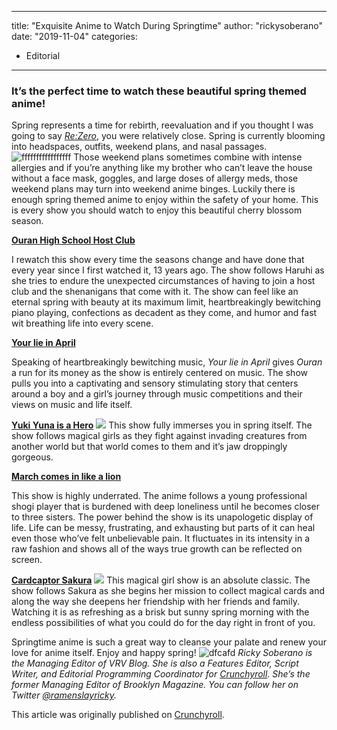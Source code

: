 
---
title: "Exquisite Anime to Watch During Springtime"
author: "rickysoberano"
date: "2019-11-04"
categories:
- Editorial
---

### It&#8217;s the perfect time to watch these beautiful spring themed anime!

Spring represents a time for rebirth, reevaluation and if you thought I was going to say *[Re:Zero](https://vrv.co/series/GRGG9798R/ReZERO-Starting-Life-in-Another-World-)*, you were relatively close. Spring is currently blooming into headspaces, outfits, weekend plans, and nasal passages.
![fffffffffffffffff](https://i2.wp.com/img1.ak.crunchyroll.com/i/spire3/b1608d784ecd9fde9cbcb593bafda26e1555035837_full.jpg?w=1170&#038;ssl=1)
Those weekend plans sometimes combine with intense allergies and if you’re anything like my brother who can’t leave the house without a face mask, goggles, and large doses of allergy meds, those weekend plans may turn into weekend anime binges. Luckily there is enough spring themed anime to enjoy within the safety of your home. This is every show you should watch to enjoy this beautiful cherry blossom season.

[**Ouran High School Host Club**](https://www.imdb.com/title/tt0816397/)

I rewatch this show every time the seasons change and have done that every year since I first watched it, 13 years ago. The show follows Haruhi as she tries to endure the unexpected circumstances of having to join a host club and the shenanigans that come with it. The show can feel like an eternal spring with beauty at its maximum limit, heartbreakingly bewitching piano playing, confections as decadent as they come, and humor and fast wit breathing life into every scene.

**[Your lie in April](https://vrv.co/series/G63V7KN9Y/Your-lie-in-April)**

Speaking of heartbreakingly bewitching music, *Your lie in April* gives *Ouran* a run for its money as the show is entirely centered on music. The show pulls you into a captivating and sensory stimulating story that centers around a boy and a girl’s journey through music competitions and their views on music and life itself.

**[Yuki Yuna is a Hero](https://vrv.co/series/G69P3XG1Y/YUKI-YUNA-IS-A-HERO)**
![](https://lh6.googleusercontent.com/lxf4gUKNShgpw_LrHJcHklk-31PPvK0LnZPH4zply8ZHexPlKXvoxIsSd3UkmTKmt8zV36LdopV3Dg1x84qOt-pdvNVf1dR4lgXay1EbDmD2bcdZ6ejFLv6p_hgdqPRouJAhcZU)
This show fully immerses you in spring itself. The show follows magical girls as they fight against invading creatures from another world but that world comes to them and it’s jaw droppingly gorgeous.

**[March comes in like a lion](https://vrv.co/series/GRVNXWQZY/March-comes-in-like-a-lion)**

This show is highly underrated. The anime follows a young professional shogi player that is burdened with deep loneliness until he becomes closer to three sisters. The power behind the show is its unapologetic display of life. Life can be messy, frustrating, and exhausting but parts of it can heal even those who’ve felt unbelievable pain. It fluctuates in its intensity in a raw fashion and shows all of the ways true growth can be reflected on screen.

**[Cardcaptor Sakura](https://vrv.co/series/GRNQP873R/Cardcaptor-Sakura)**
![](https://lh3.googleusercontent.com/eZh4zWydfntIUzUU-brw4ZnTFCgwCvVSMIvvVZSXsy68_2DL5uAAqQxBsllnn2oWm_zH-WO-4cthOncic5suVgk7opaVq1z3gbp56Dc4jh7hKpBJs2AUJ7y_6ks1iOYjYEN7Zjo)
This magical girl show is an absolute classic. The show follows Sakura as she begins her mission to collect magical cards and along the way she deepens her friendship with her friends and family. Watching it is as refreshing as a brisk but sunny spring morning with the endless possibilities of what you could do for the day right in front of you.

Springtime anime is such a great way to cleanse your palate and renew your love for anime itself. Enjoy and happy spring! 
![dfcafd](https://i2.wp.com/img1.ak.crunchyroll.com/i/spire2/4f0c724dc051f415986c1d5b10c6fdc31555035298_full.png?w=1170&#038;ssl=1)
*Ricky Soberano is the Managing Editor of VRV Blog. She is also a Features Editor, Script Writer, and Editorial Programming Coordinator for [Crunchyroll](https://www.crunchyroll.com/newsfeed/writer/rickypatriciasoberano). She’s the former Managing Editor of Brooklyn Magazine. You can follow her on Twitter [@ramenslayricky](https://twitter.com/ramenslayricky).*

This article was originally published on [Crunchyroll](https://www.crunchyroll.com/anime-feature/2019/04/11-1/exquisite-anime-to-watch-during-springtime).
